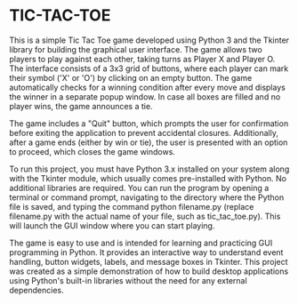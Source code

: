 # TIC-TAC-TOE

This is a simple Tic Tac Toe game developed using Python 3 and the Tkinter library for building the graphical user interface. The game allows two players to play against each other, taking turns as Player X and Player O. The interface consists of a 3x3 grid of buttons, where each player can mark their symbol ('X' or 'O') by clicking on an empty button. The game automatically checks for a winning condition after every move and displays the winner in a separate popup window. In case all boxes are filled and no player wins, the game announces a tie.

The game includes a "Quit" button, which prompts the user for confirmation before exiting the application to prevent accidental closures. Additionally, after a game ends (either by win or tie), the user is presented with an option to proceed, which closes the game windows.

To run this project, you must have Python 3.x installed on your system along with the Tkinter module, which usually comes pre-installed with Python. No additional libraries are required. You can run the program by opening a terminal or command prompt, navigating to the directory where the Python file is saved, and typing the command python filename.py (replace filename.py with the actual name of your file, such as tic_tac_toe.py). This will launch the GUI window where you can start playing.

The game is easy to use and is intended for learning and practicing GUI programming in Python. It provides an interactive way to understand event handling, button widgets, labels, and message boxes in Tkinter. This project was created as a simple demonstration of how to build desktop applications using Python's built-in libraries without the need for any external dependencies.
